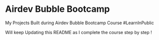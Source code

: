 # Airdev Bubble Bootcamp
My Projects Built during Airdev Bubble Bootcamp Course #LearnInPublic

Will keep Updating this README as I complete the course step by step !
